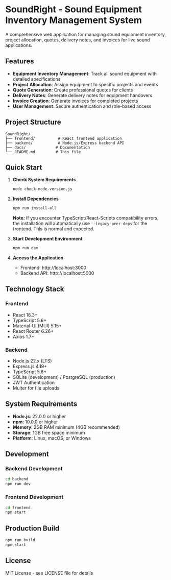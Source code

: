 # SoundRight - Sound Equipment Inventory Management System

A comprehensive web application for managing sound equipment inventory, project allocation, quotes, delivery notes, and invoices for live sound applications.

## Features

- **Equipment Inventory Management**: Track all sound equipment with detailed specifications
- **Project Allocation**: Assign equipment to specific projects and events
- **Quote Generation**: Create professional quotes for clients
- **Delivery Notes**: Generate delivery notes for equipment handovers
- **Invoice Creation**: Generate invoices for completed projects
- **User Management**: Secure authentication and role-based access

## Project Structure

```
SoundRight/
├── frontend/          # React frontend application
├── backend/           # Node.js/Express backend API
├── docs/             # Documentation
└── README.md         # This file
```

## Quick Start

1. **Check System Requirements**
   ```bash
   node check-node-version.js
   ```

2. **Install Dependencies**
   ```bash
   npm run install-all
   ```
   
   **Note:** If you encounter TypeScript/React-Scripts compatibility errors, the installation will automatically use `--legacy-peer-deps` for the frontend. This is normal and expected.

3. **Start Development Environment**
   ```bash
   npm run dev
   ```

4. **Access the Application**
   - Frontend: http://localhost:3000
   - Backend API: http://localhost:5000

## Technology Stack

### Frontend
- React 18.3+
- TypeScript 5.6+
- Material-UI (MUI) 5.15+
- React Router 6.26+
- Axios 1.7+

### Backend
- Node.js 22.x (LTS)
- Express.js 4.19+
- TypeScript 5.6+
- SQLite (development) / PostgreSQL (production)
- JWT Authentication
- Multer for file uploads

## System Requirements

- **Node.js**: 22.0.0 or higher
- **npm**: 10.0.0 or higher
- **Memory**: 2GB RAM minimum (4GB recommended)
- **Storage**: 1GB free space minimum
- **Platform**: Linux, macOS, or Windows

## Development

### Backend Development
```bash
cd backend
npm run dev
```

### Frontend Development
```bash
cd frontend
npm start
```

## Production Build

```bash
npm run build
npm start
```

## License

MIT License - see LICENSE file for details
